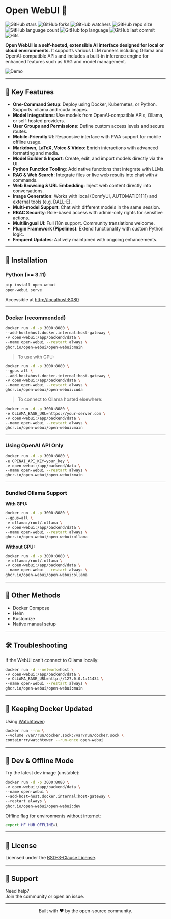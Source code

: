 # Open WebUI 👋

![GitHub stars](https://img.shields.io/github/stars/open-webui/open-webui?style=social)
![GitHub forks](https://img.shields.io/github/forks/open-webui/open-webui?style=social)
![GitHub watchers](https://img.shields.io/github/watchers/open-webui/open-webui?style=social)
![GitHub repo size](https://img.shields.io/github/repo-size/open-webui/open-webui)
![GitHub language count](https://img.shields.io/github/languages/count/open-webui/open-webui)
![GitHub top language](https://img.shields.io/github/languages/top/open-webui/open-webui)
![GitHub last commit](https://img.shields.io/github/last-commit/open-webui/open-webui?color=red)
![Hits](https://hits.seeyoufarm.com/api/count/incr/badge.svg?url=https%3A%2F%2Fgithub.com%2Fopen-webui%2Fopen-webui&count_bg=%2379C83D&title_bg=%23555555&icon=&icon_color=%23E7E7E7&title=hits&edge_flat=false)

**Open WebUI is a self-hosted, extensible AI interface designed for local or cloud environments.** It supports various LLM runners including Ollama and OpenAI-compatible APIs and includes a built-in inference engine for enhanced features such as RAG and model management.

![Demo](./demo.gif)

---

## 🔑 Key Features

- **One-Command Setup**: Deploy using Docker, Kubernetes, or Python. Supports :ollama and :cuda images.
- **Model Integrations**: Use models from OpenAI-compatible APIs, Ollama, or self-hosted providers.
- **User Groups and Permissions**: Define custom access levels and secure routes.
- **Mobile-Friendly UI**: Responsive interface with PWA support for mobile offline usage.
- **Markdown, LaTeX, Voice & Video**: Enrich interactions with advanced formatting and media.
- **Model Builder & Import**: Create, edit, and import models directly via the UI.
- **Python Function Tooling**: Add native functions that integrate with LLMs.
- **RAG & Web Search**: Integrate files or live web results into chat with `#` commands.
- **Web Browsing & URL Embedding**: Inject web content directly into conversations.
- **Image Generation**: Works with local (ComfyUI, AUTOMATIC1111) and external tools (e.g. DALL-E).
- **Multi-model Support**: Chat with different models in the same session.
- **RBAC Security**: Role-based access with admin-only rights for sensitive actions.
- **Multilingual UI**: Full i18n support. Community translations welcome.
- **Plugin Framework (Pipelines)**: Extend functionality with custom Python logic.
- **Frequent Updates**: Actively maintained with ongoing enhancements.

---

## 🚀 Installation

### Python (>= 3.11)

```bash
pip install open-webui
open-webui serve
```

Accessible at [http://localhost:8080](http://localhost:8080)

---

### Docker (recommended)

```bash
docker run -d -p 3000:8080 \
--add-host=host.docker.internal:host-gateway \
-v open-webui:/app/backend/data \
--name open-webui --restart always \
ghcr.io/open-webui/open-webui:main
```

> To use with GPU:
```bash
docker run -d -p 3000:8080 \
--gpus all \
--add-host=host.docker.internal:host-gateway \
-v open-webui:/app/backend/data \
--name open-webui --restart always \
ghcr.io/open-webui/open-webui:cuda
```

> To connect to Ollama hosted elsewhere:
```bash
docker run -d -p 3000:8080 \
-e OLLAMA_BASE_URL=https://your-server.com \
-v open-webui:/app/backend/data \
--name open-webui --restart always \
ghcr.io/open-webui/open-webui:main
```

---

### Using OpenAI API Only

```bash
docker run -d -p 3000:8080 \
-e OPENAI_API_KEY=your_key \
-v open-webui:/app/backend/data \
--name open-webui --restart always \
ghcr.io/open-webui/open-webui:main
```

---

### Bundled Ollama Support

**With GPU:**
```bash
docker run -d -p 3000:8080 \
--gpus=all \
-v ollama:/root/.ollama \
-v open-webui:/app/backend/data \
--name open-webui --restart always \
ghcr.io/open-webui/open-webui:ollama
```

**Without GPU:**
```bash
docker run -d -p 3000:8080 \
-v ollama:/root/.ollama \
-v open-webui:/app/backend/data \
--name open-webui --restart always \
ghcr.io/open-webui/open-webui:ollama
```

---

## 🧰 Other Methods

- Docker Compose
- Helm
- Kustomize
- Native manual setup

---

## 🛠 Troubleshooting

If the WebUI can't connect to Ollama locally:

```bash
docker run -d --network=host \
-v open-webui:/app/backend/data \
-e OLLAMA_BASE_URL=http://127.0.0.1:11434 \
--name open-webui --restart always \
ghcr.io/open-webui/open-webui:main
```

---

## 🔄 Keeping Docker Updated

Using [Watchtower](https://containrrr.dev/watchtower/):

```bash
docker run --rm \
--volume /var/run/docker.sock:/var/run/docker.sock \
containrrr/watchtower --run-once open-webui
```

---

## 🧪 Dev & Offline Mode

Try the latest dev image (unstable):

```bash
docker run -d -p 3000:8080 \
-v open-webui:/app/backend/data \
--name open-webui \
--add-host=host.docker.internal:host-gateway \
--restart always \
ghcr.io/open-webui/open-webui:dev
```

Offline flag for environments without internet:

```bash
export HF_HUB_OFFLINE=1
```

---

## 📄 License

Licensed under the [BSD-3-Clause License](LICENSE).

---

## 🙌 Support

Need help?  
Join the community or open an issue.

---

<div align="center">
Built with ❤️ by the open-source community.
</div>
